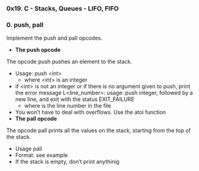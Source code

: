 ### 0x19. C - Stacks, Queues - LIFO, FIFO

### 0. push, pall
Implement the push and pall opcodes.

* **The push opcode**

The opcode push pushes an element to the stack.

* Usage: push \<int\>
    * where \<int\> is an integer
* if \<int\> is not an integer or if there is no argument given to push, print the error message L\<line_number\>: usage: push integer, followed by a new line, and exit with the status EXIT_FAILURE
    * where is the line number in the file
* You won’t have to deal with overflows. Use the atoi function
* **The pall opcode**

The opcode pall prints all the values on the stack, starting from the top of the stack.

* Usage pall
* Format: see example
* If the stack is empty, don’t print anythinig

